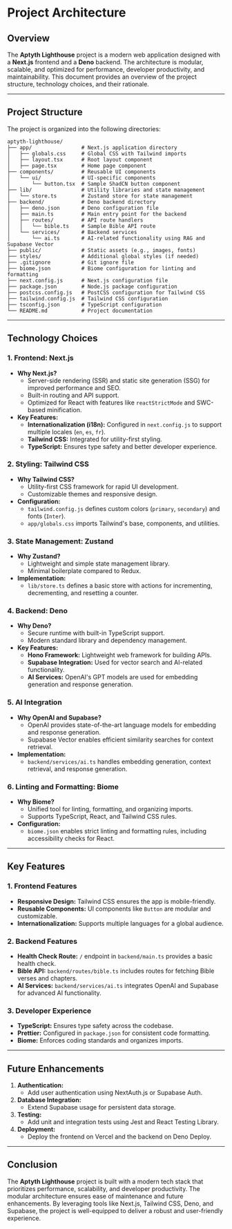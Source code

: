 # Project Architecture

## Overview

The **Aptyth Lighthouse** project is a modern web application designed with a **Next.js** frontend and a **Deno** backend. The architecture is modular, scalable, and optimized for performance, developer productivity, and maintainability. This document provides an overview of the project structure, technology choices, and their rationale.

---

## Project Structure

The project is organized into the following directories:

```
aptyth-lighthouse/
├── app/                # Next.js application directory
│   ├── globals.css     # Global CSS with Tailwind imports
│   ├── layout.tsx      # Root layout component
│   ├── page.tsx        # Home page component
├── components/         # Reusable UI components
│   └── ui/             # UI-specific components
│       └── button.tsx  # Sample ShadCN button component
├── lib/                # Utility libraries and state management
│   └── store.ts        # Zustand store for state management
├── backend/            # Deno backend directory
│   ├── deno.json       # Deno configuration file
│   ├── main.ts         # Main entry point for the backend
│   ├── routes/         # API route handlers
│   │   └── bible.ts    # Sample Bible API route
│   └── services/       # Backend services
│       └── ai.ts       # AI-related functionality using RAG and Supabase Vector
├── public/             # Static assets (e.g., images, fonts)
├── styles/             # Additional global styles (if needed)
├── .gitignore          # Git ignore file
├── biome.json          # Biome configuration for linting and formatting
├── next.config.js      # Next.js configuration file
├── package.json        # Node.js package configuration
├── postcss.config.js   # PostCSS configuration for Tailwind CSS
├── tailwind.config.js  # Tailwind CSS configuration
├── tsconfig.json       # TypeScript configuration
└── README.md           # Project documentation
```

---

## Technology Choices

### 1. **Frontend: Next.js**
- **Why Next.js?**
  - Server-side rendering (SSR) and static site generation (SSG) for improved performance and SEO.
  - Built-in routing and API support.
  - Optimized for React with features like `reactStrictMode` and SWC-based minification.
- **Key Features:**
  - **Internationalization (i18n):** Configured in `next.config.js` to support multiple locales (`en`, `es`, `fr`).
  - **Tailwind CSS:** Integrated for utility-first styling.
  - **TypeScript:** Ensures type safety and better developer experience.

### 2. **Styling: Tailwind CSS**
- **Why Tailwind CSS?**
  - Utility-first CSS framework for rapid UI development.
  - Customizable themes and responsive design.
- **Configuration:**
  - `tailwind.config.js` defines custom colors (`primary`, `secondary`) and fonts (`Inter`).
  - `app/globals.css` imports Tailwind's base, components, and utilities.

### 3. **State Management: Zustand**
- **Why Zustand?**
  - Lightweight and simple state management library.
  - Minimal boilerplate compared to Redux.
- **Implementation:**
  - `lib/store.ts` defines a basic store with actions for incrementing, decrementing, and resetting a counter.

### 4. **Backend: Deno**
- **Why Deno?**
  - Secure runtime with built-in TypeScript support.
  - Modern standard library and dependency management.
- **Key Features:**
  - **Hono Framework:** Lightweight web framework for building APIs.
  - **Supabase Integration:** Used for vector search and AI-related functionality.
  - **AI Services:** OpenAI's GPT models are used for embedding generation and response generation.

### 5. **AI Integration**
- **Why OpenAI and Supabase?**
  - OpenAI provides state-of-the-art language models for embedding and response generation.
  - Supabase Vector enables efficient similarity searches for context retrieval.
- **Implementation:**
  - `backend/services/ai.ts` handles embedding generation, context retrieval, and response generation.

### 6. **Linting and Formatting: Biome**
- **Why Biome?**
  - Unified tool for linting, formatting, and organizing imports.
  - Supports TypeScript, React, and Tailwind CSS rules.
- **Configuration:**
  - `biome.json` enables strict linting and formatting rules, including accessibility checks for React.

---

## Key Features

### 1. **Frontend Features**
- **Responsive Design:** Tailwind CSS ensures the app is mobile-friendly.
- **Reusable Components:** UI components like `Button` are modular and customizable.
- **Internationalization:** Supports multiple languages for a global audience.

### 2. **Backend Features**
- **Health Check Route:** `/` endpoint in `backend/main.ts` provides a basic health check.
- **Bible API:** `backend/routes/bible.ts` includes routes for fetching Bible verses and chapters.
- **AI Services:** `backend/services/ai.ts` integrates OpenAI and Supabase for advanced AI functionality.

### 3. **Developer Experience**
- **TypeScript:** Ensures type safety across the codebase.
- **Prettier:** Configured in `package.json` for consistent code formatting.
- **Biome:** Enforces coding standards and organizes imports.

---

## Future Enhancements

1. **Authentication:**
   - Add user authentication using NextAuth.js or Supabase Auth.
2. **Database Integration:**
   - Extend Supabase usage for persistent data storage.
3. **Testing:**
   - Add unit and integration tests using Jest and React Testing Library.
4. **Deployment:**
   - Deploy the frontend on Vercel and the backend on Deno Deploy.

---

## Conclusion

The **Aptyth Lighthouse** project is built with a modern tech stack that prioritizes performance, scalability, and developer productivity. The modular architecture ensures ease of maintenance and future enhancements. By leveraging tools like Next.js, Tailwind CSS, Deno, and Supabase, the project is well-equipped to deliver a robust and user-friendly experience.
